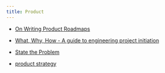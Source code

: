 ```yaml
---
title: Product
---
```


- [On Writing Product Roadmaps](https://goberoi.com/on-writing-product-roadmaps-a4d72f96326c)

- [What, Why, How - A guide to engineering project initiation](https://sre.google/resources/practices-and-processes/what-why-how/)

- [State the Problem](https://lamport.azurewebsites.net/pubs/state-the-problem.pdf)

- [product strategy](https://medium.com/swlh/what-is-product-strategy-bd2a4829f36b)
